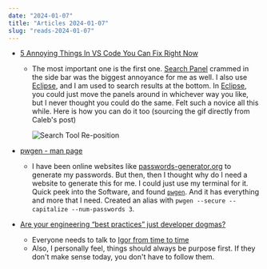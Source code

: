 ```yaml
---
date: "2024-01-07"
title: "Articles 2024-01-07"
slug: "reads-2024-01-07"
---
```




* [5 Annoying Things In VS Code You Can Fix Right Now][1]
  * The most important one is the first one. [Search Panel][2] crammed in the side bar was the biggest annoyance for me as well. I also use [Eclipse][3], and I am used to search results at the bottom. In [Eclipse][3], you could just move the panels around in whichever way you like, but I never thought you could do the same. Felt such a novice all this while. Here is how you can do it too (sourcing the gif directly from Caleb's post)

    ![Search Tool Re-position][4]

* [pwgen - man page][5]
  * I have been online websites like [passwords-generator.org][6] to generate my passwords. But then, then I thought why do I need a website to generate this for me. I could just use my terminal for it. Quick peek into the Software, and found [`pwgen`][5]. And it has everything and more that I need. Created an alias with `pwgen --secure --capitalize --num-passwords 3`.

* [Are your engineering “best practices” just developer dogmas?][7]
  * Everyone needs to talk to [Igor from time to time][8]
  * Also, I personally feel, things should always be purpose first. If they don't make sense today, you don't have to follow them.



  [1]: https://calebporzio.com/6-annoying-things-in-vs-code-you-can-fix-right-now
  [2]: https://code.visualstudio.com/docs/editor/custom-layout#_tool-bars
  [3]: https://www.eclipse.org/downloads/
  [4]: https://calebporzio.com/post_images/1353159485.gif
  [5]: https://linux.die.net/man/1/pwgen
  [6]: https://passwords-generator.org/
  [7]: https://shiftmag.dev/software-engineering-best-practices-dogmas-1681/
  [8]: https://shiftmag.dev/software-engineering-best-practices-dogmas-1681/#you-need-an-igor-in-your-life

